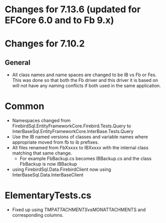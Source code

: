 # Changes for 7.13.6 (updated for EFCore 6.0 and to Fb 9.x)

# Changes for 7.10.2 

## General 
* All class names and name spaces are changed to be IB vs Fb or Fes.  This was done so that both the Fb driver and this driver it is based on will not have any naming conflicts if both used in the same application.

# Common 
* Namespaces changed from FirebirdSql.EntityFrameworkCore.Firebird.Tests.Query to InterBaseSql.EntityFrameworkCore.InterBase.Tests.Query
* Use the IB named versions of classes and variable names where appropriate moved from fb to ib prefixes.		
* All files renamed from FbXxxxx to IBXxxxx with the internal class matching that same change.  
    * For example FbBackup.cs becomes IBBackup.cs and the class FbBackup is now IBBackup
* using FirebirdSql.Data.FirebirdClient now using InterBaseSql.Data.InterBaseClient
		
#	ElementaryTests.cs 
* Fixed up using TMP$ATTACHMENTS vs MON$ATTACHMENTS and corresponding columns.
		
	
